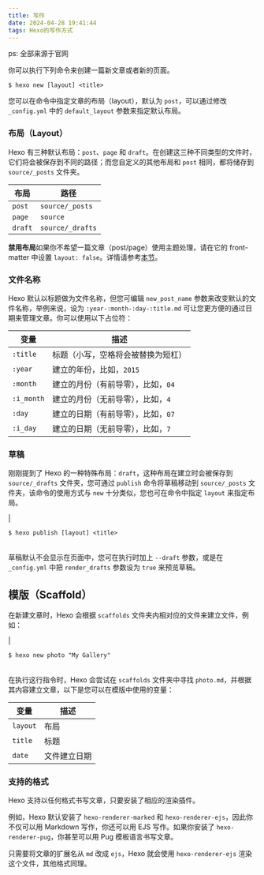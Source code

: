 ```yaml
---
title: 写作
date: 2024-04-28 19:41:44
tags: Hexo的写作方式
---
```

ps: 全部来源于官网

你可以执行下列命令来创建一篇新文章或者新的页面。

```
$ hexo new [layout] <title>
```

您可以在命令中指定文章的布局（layout），默认为 `post`，可以通过修改 `_config.yml` 中的 `default_layout` 参数来指定默认布局。

### 布局（Layout）

Hexo 有三种默认布局：`post`、`page` 和 `draft`。在创建这三种不同类型的文件时，它们将会被保存到不同的路径；而您自定义的其他布局和 `post` 相同，都将储存到 `source/_posts` 文件夹。


| 布局    | 路径             |
| ------- | ---------------- |
| `post`  | `source/_posts`  |
| `page`  | `source`         |
| `draft` | `source/_drafts` |

**禁用布局**如果你不希望一篇文章（post/page）使用主题处理，请在它的 front-matter 中设置 `layout: false`。详情请参考[本节](https://hexo.io/zh-cn/docs/front-matter#%E5%B8%83%E5%B1%80)。

### 文件名称

Hexo 默认以标题做为文件名称，但您可编辑 `new_post_name` 参数来改变默认的文件名称，举例来说，设为 `:year-:month-:day-:title.md` 可让您更方便的通过日期来管理文章。你可以使用以下占位符：


| 变量       | 描述                               |
| ---------- | ---------------------------------- |
| `:title`   | 标题（小写，空格将会被替换为短杠） |
| `:year`    | 建立的年份，比如，`2015`           |
| `:month`   | 建立的月份（有前导零），比如，`04` |
| `:i_month` | 建立的月份（无前导零），比如，`4`  |
| `:day`     | 建立的日期（有前导零），比如，`07` |
| `:i_day`   | 建立的日期（无前导零），比如，`7`  |

### 草稿

刚刚提到了 Hexo 的一种特殊布局：`draft`，这种布局在建立时会被保存到 `source/_drafts` 文件夹，您可通过 `publish` 命令将草稿移动到 `source/_posts` 文件夹，该命令的使用方式与 `new` 十分类似，您也可在命令中指定 `layout` 来指定布局。

|

```
$ hexo publish [layout] <title>
```


|  |
| - |

草稿默认不会显示在页面中，您可在执行时加上 `--draft` 参数，或是在 `_config.yml` 中把 `render_drafts` 参数设为 `true` 来预览草稿。

## 模版（Scaffold）

在新建文章时，Hexo 会根据 `scaffolds` 文件夹内相对应的文件来建立文件，例如：

|

```
$ hexo new photo "My Gallery"
```


|  |
| - |

在执行这行指令时，Hexo 会尝试在 `scaffolds` 文件夹中寻找 `photo.md`，并根据其内容建立文章，以下是您可以在模版中使用的变量：


| 变量     | 描述         |
| -------- | ------------ |
| `layout` | 布局         |
| `title`  | 标题         |
| `date`   | 文件建立日期 |

### 支持的格式

Hexo 支持以任何格式书写文章，只要安装了相应的渲染插件。

例如，Hexo 默认安装了 `hexo-renderer-marked` 和 `hexo-renderer-ejs`，因此你不仅可以用 Markdown 写作，你还可以用 EJS 写作。如果你安装了 `hexo-renderer-pug`，你甚至可以用 Pug 模板语言书写文章。

只需要将文章的扩展名从 `md` 改成 `ejs`，Hexo 就会使用 `hexo-renderer-ejs` 渲染这个文件，其他格式同理。
